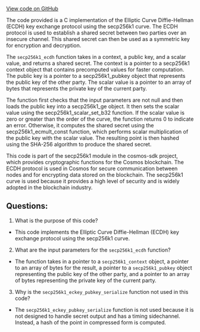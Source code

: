 [View code on GitHub](https://github.com/cosmos/cosmos-sdk/blob/main/crypto/keys/secp256k1/internal/secp256k1/libsecp256k1/src/modules/ecdh/main_impl.h)

The code provided is a C implementation of the Elliptic Curve Diffie-Hellman (ECDH) key exchange protocol using the secp256k1 curve. The ECDH protocol is used to establish a shared secret between two parties over an insecure channel. This shared secret can then be used as a symmetric key for encryption and decryption.

The `secp256k1_ecdh` function takes in a context, a public key, and a scalar value, and returns a shared secret. The context is a pointer to a secp256k1 context object that contains precomputed values for faster computation. The public key is a pointer to a secp256k1_pubkey object that represents the public key of the other party. The scalar value is a pointer to an array of bytes that represents the private key of the current party.

The function first checks that the input parameters are not null and then loads the public key into a secp256k1_ge object. It then sets the scalar value using the secp256k1_scalar_set_b32 function. If the scalar value is zero or greater than the order of the curve, the function returns 0 to indicate an error. Otherwise, it computes the shared secret using the secp256k1_ecmult_const function, which performs scalar multiplication of the public key with the scalar value. The resulting point is then hashed using the SHA-256 algorithm to produce the shared secret.

This code is part of the secp256k1 module in the cosmos-sdk project, which provides cryptographic functions for the Cosmos blockchain. The ECDH protocol is used in Cosmos for secure communication between nodes and for encrypting data stored on the blockchain. The secp256k1 curve is used because it provides a high level of security and is widely adopted in the blockchain industry.
## Questions: 
 1. What is the purpose of this code?
- This code implements the Elliptic Curve Diffie-Hellman (ECDH) key exchange protocol using the secp256k1 curve.

2. What are the input parameters for the `secp256k1_ecdh` function?
- The function takes in a pointer to a `secp256k1_context` object, a pointer to an array of bytes for the result, a pointer to a `secp256k1_pubkey` object representing the public key of the other party, and a pointer to an array of bytes representing the private key of the current party.

3. Why is the `secp256k1_eckey_pubkey_serialize` function not used in this code?
- The `secp256k1_eckey_pubkey_serialize` function is not used because it is not designed to handle secret output and has a timing sidechannel. Instead, a hash of the point in compressed form is computed.